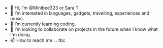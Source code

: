 - 👋 Hi, I’m @Minibee323 or Sara T
- 👀 I’m interested in languages, gadgets, travelling, experiences and music.
- 🌱 I’m currently learning coding.
- 💞️ I’m looking to collaborate on projects in the future when I know what I'm doing.
- 📫 How to reach me ... tbc

<!---
Minibee323/Minibee323 is a ✨ special ✨ repository because its `README.md` (this file) appears on your GitHub profile.
You can click the Preview link to take a look at your changes.
--->
